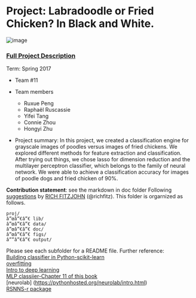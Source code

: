 # Project: Labradoodle or Fried Chicken? In Black and White. 
![image](figs/poodleKFC.jpg)

### [Full Project Description](doc/project3_desc.html)

Term: Spring 2017

+ Team #11
+ Team members
	+ Ruxue Peng
	+ Raphaël Ruscassie
	+ Yifei Tang
	+ Connie Zhou
	+ Hongyi Zhu

+ Project summary: In this project, we created a classification engine for grayscale images of poodles versus images of fried chickens. We explored different methods for feature extraction and classification. After trying out things, we chose lasso for dimension reduction and the multilayer perceptron classifier, which belongs to the family of neural network. We were able to achieve a classification accuracy for images of poodle dogs and fried chicken of 90%.
	
**Contribution statement**: see the markdown in doc folder
Following [suggestions](http://nicercode.github.io/blog/2013-04-05-projects/) by [RICH FITZJOHN](http://nicercode.github.io/about/#Team) (@richfitz). This folder is orgarnized as follows.

```
proj/
â”œâ”€â”€ lib/
â”œâ”€â”€ data/
â”œâ”€â”€ doc/
â”œâ”€â”€ figs/
â””â”€â”€ output/
```

Please see each subfolder for a README file.
Further reference:  
[Building classifier in Python-scikit-learn](http://scikit-learn.org/stable/supervised_learning.html#supervised-learning)  
[overfitting](https://en.wikipedia.org/wiki/Overfitting)  
[Intro to deep learning](http://pages.cs.wisc.edu/~bolo/shipyard/neural/local.html)  
[MLP classiier-Chapter 11 of this book](https://clio.columbia.edu/catalog/12260767?counter=2)  
[neurolab] (https://pythonhosted.org/neurolab/intro.html)  
[RSNNS-r package](https://cran.r-project.org/web/packages/RSNNS/RSNNS.pdf)  
